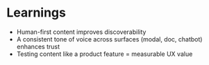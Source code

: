 # Learnings

- Human-first content improves discoverability
- A consistent tone of voice across surfaces (modal, doc, chatbot) enhances trust
- Testing content like a product feature = measurable UX value

